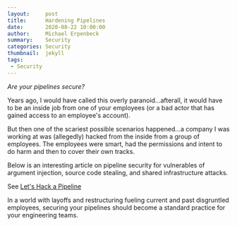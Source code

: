 ```yaml
---
layout:     post
title:      Hardening Pipelines
date:       2020-08-22 10:00:00
author:     Michael Erpenbeck
summary:    Security
categories: Security
thumbnail:  jekyll
tags:
 - Security
---
```



*Are your pipelines secure?*

Years ago, I would have called this overly paranoid...afterall, it would have to be an inside job from one of your employees (or a bad actor that has gained access to an employee's account).

But then one of the scariest possible scenarios happened...a company I was working at was (allegedly) hacked from the inside from a group of employees. The employees were smart, had the permissions and intent to do harm and then to cover their own tracks.

Below is an interesting article on pipeline security for vulnerables of argument injection, source code stealing, and shared infrastructure attacks.

See [Let's Hack a Pipeline](https://devblogs.microsoft.com/devops/pipeline-argument-injection/)

In a world with layoffs and restructuring fueling current and past disgruntled employees, securing your pipelines should become a standard practice for your engineering teams.